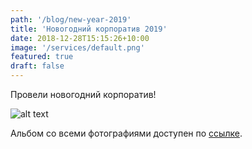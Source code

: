 ```yaml
---
path: '/blog/new-year-2019'
title: 'Новогодний корпоратив 2019'
date: 2018-12-28T15:15:26+10:00
image: '/services/default.png'
featured: true
draft: false
---
```


Провели новогодний корпоратив!

![alt text](https://pp.userapi.com/c846216/v846216646/191d69/jI1Y5O182FY.jpg)

Альбом со всеми фотографиями доступен по [ссылке](https://vk.com/albums-150804158).
